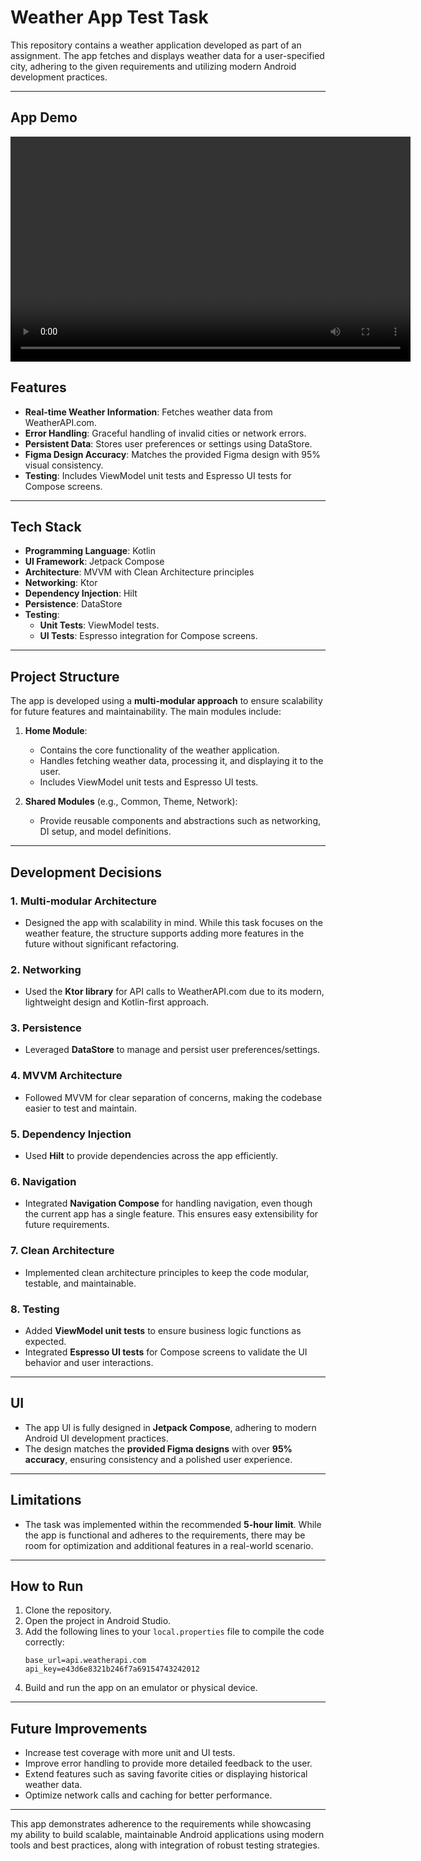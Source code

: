 
# Weather App Test Task

This repository contains a weather application developed as part of an assignment. The app fetches and displays weather data for a user-specified city, adhering to the given requirements and utilizing modern Android development practices.

---

## App Demo

<video width="640" height="360" controls>
  <source src="https://github.com/sabbirreyjohn/WeatherApp/raw/refs/heads/main/My%20Movie%20-%20Small.mov" type="video/mp4">
  Your browser does not support the video tag.
</video>

## **Features**

- **Real-time Weather Information**: Fetches weather data from WeatherAPI.com.
- **Error Handling**: Graceful handling of invalid cities or network errors.
- **Persistent Data**: Stores user preferences or settings using DataStore.
- **Figma Design Accuracy**: Matches the provided Figma design with 95% visual consistency.
- **Testing**: Includes ViewModel unit tests and Espresso UI tests for Compose screens.

---

## **Tech Stack**

- **Programming Language**: Kotlin
- **UI Framework**: Jetpack Compose
- **Architecture**: MVVM with Clean Architecture principles
- **Networking**: Ktor
- **Dependency Injection**: Hilt
- **Persistence**: DataStore
- **Testing**:
   - **Unit Tests**: ViewModel tests.
   - **UI Tests**: Espresso integration for Compose screens.

---

## **Project Structure**

The app is developed using a **multi-modular approach** to ensure scalability for future features and maintainability. The main modules include:

1. **Home Module**:
   - Contains the core functionality of the weather application.
   - Handles fetching weather data, processing it, and displaying it to the user.
   - Includes ViewModel unit tests and Espresso UI tests.

2. **Shared Modules** (e.g., Common, Theme, Network):
   - Provide reusable components and abstractions such as networking, DI setup, and model definitions.

---

## **Development Decisions**

### **1. Multi-modular Architecture**
- Designed the app with scalability in mind. While this task focuses on the weather feature, the structure supports adding more features in the future without significant refactoring.

### **2. Networking**
- Used the **Ktor library** for API calls to WeatherAPI.com due to its modern, lightweight design and Kotlin-first approach.

### **3. Persistence**
- Leveraged **DataStore** to manage and persist user preferences/settings.

### **4. MVVM Architecture**
- Followed MVVM for clear separation of concerns, making the codebase easier to test and maintain.

### **5. Dependency Injection**
- Used **Hilt** to provide dependencies across the app efficiently.

### **6. Navigation**
- Integrated **Navigation Compose** for handling navigation, even though the current app has a single feature. This ensures easy extensibility for future requirements.

### **7. Clean Architecture**
- Implemented clean architecture principles to keep the code modular, testable, and maintainable.

### **8. Testing**
- Added **ViewModel unit tests** to ensure business logic functions as expected.
- Integrated **Espresso UI tests** for Compose screens to validate the UI behavior and user interactions.

---

## **UI**

- The app UI is fully designed in **Jetpack Compose**, adhering to modern Android UI development practices.
- The design matches the **provided Figma designs** with over **95% accuracy**, ensuring consistency and a polished user experience.

---

## **Limitations**

- The task was implemented within the recommended **5-hour limit**. While the app is functional and adheres to the requirements, there may be room for optimization and additional features in a real-world scenario.

---

## **How to Run**

1. Clone the repository.
2. Open the project in Android Studio.
3. Add the following lines to your `local.properties` file to compile the code correctly:
   ```
   base_url=api.weatherapi.com
   api_key=e43d6e8321b246f7a69154743242012
   ```
4. Build and run the app on an emulator or physical device.

---

## **Future Improvements**

- Increase test coverage with more unit and UI tests.
- Improve error handling to provide more detailed feedback to the user.
- Extend features such as saving favorite cities or displaying historical weather data.
- Optimize network calls and caching for better performance.

---

This app demonstrates adherence to the requirements while showcasing my ability to build scalable, maintainable Android applications using modern tools and best practices, along with integration of robust testing strategies.
